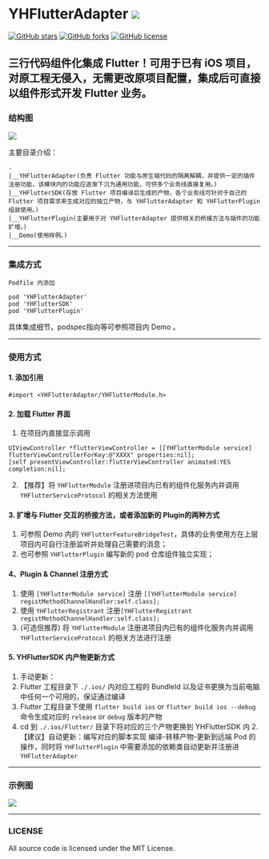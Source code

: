 # YHFlutterAdapter ![](http://git.oschina.net/NSLogHeng/imageFiles/raw/master/codeAvatar.png)

[![GitHub stars](https://img.shields.io/github/stars/jiisd/YHFlutterAdapter.svg)](https://github.com/jiisd/YHFlutterAdapter/stargazers)
[![GitHub forks](https://img.shields.io/github/forks/jiisd/YHFlutterAdapter.svg)](https://github.com/jiisd/YHFlutterAdapter/network)
[![GitHub license](https://img.shields.io/github/license/jiisd/YHFlutterAdapter.svg)](https://github.com/jiisd/YHFlutterAdapter/blob/master/LICENSE)

## 三行代码组件化集成 Flutter！可用于已有 iOS 项目，对原工程无侵入，无需更改原项目配置，集成后可直接以组件形式开发 Flutter 业务。
 

### 结构图

![](https://raw.githubusercontent.com/jiisd/YHFlutterAdapter/master/diagram.png)

 
主要目录介绍：

```
.
|__YHFlutterAdapter(负责 Flutter 功能与原生端代码的隔离解耦，并提供一定的插件注册功能，该模块内的功能应逐渐下沉为通用功能，可供多个业务线直接复用。)
|__YHFlutterSDK(存放 Flutter 项目编译后生成的产物，各个业务线可针对于自己的 Flutter 项目需求来生成对应的独立产物，与 YHFlutterAdapter 和 YHFlutterPlugin 组装使用。)
|__YHFlutterPlugin(主要用于对 YHFlutterAdapter 提供相关的桥接方法与插件的功能扩增。)
|__Demo(使用样例。)
```
-----

### 集成方式
```
Podfile 内添加

pod 'YHFlutterAdapter'
pod 'YHFlutterSDK'
pod 'YHFlutterPlugin'

```
具体集成细节，podspec指向等可参照项目内 Demo 。

-----

### 使用方式
#### 1. 添加引用

```
#import <YHFlutterAdapter/YHFlutterModule.h>
```

#### 2. 加载 Flutter 界面

1. 在项目内直接显示调用
```
UIViewController *flutterViewController = [[YHFlutterModule service] flutterViewControllerForKey:@"XXXX" properties:nil];
[self presentViewController:flutterViewController animated:YES completion:nil];
```
2. 【推荐】将 ``YHFlutterModule`` 注册进项目内已有的组件化服务内并调用 ``YHFlutterServiceProtocol`` 的相关方法使用

#### 3. 扩增与 Flutter 交互的桥接方法，或者添加新的 Plugin的两种方式

1. 可参照 Demo 内的 ``YHFlutterFeatureBridgeTest``，具体的业务使用方在上层项目内可自行注册监听并处理自己需要的消息；
2. 也可参照 ``YHFlutterPlugin`` 编写新的 pod 仓库组件独立实现；

#### 4、Plugin & Channel 注册方式

1. 使用 `[YHFlutterModule service]` 注册 ``[[YHFlutterModule service] registMethodChannelHandler:self.class];``
2. 使用 ``YHFlutterRegistrant`` 注册``[YHFlutterRegistrant registMethodChannelHandler:self.class];``
3. (可选但推荐) 将 ``YHFlutterModule`` 注册进项目内已有的组件化服务内并调用 ``YHFlutterServiceProtocol`` 的相关方法进行注册

#### 5. YHFlutterSDK 内产物更新方式
1. 手动更新：
 1. Flutter 工程目录下 ``./.ios/`` 内对应工程的 BundleId 以及证书更换为当前电脑中任何一个可用的，保证通过编译
 2. Flutter 工程目录下使用 ``flutter build ios`` or ``flutter build ios --debug`` 命令生成对应的 ``release`` or ``debug`` 版本的产物
 3. cd 到 ``./.ios/Flutter/`` 目录下将对应的三个产物更换到 YHFlutterSDK 内
2.【建议】自动更新：编写对应的脚本实现 编译-转移产物-更新到远端 Pod 的操作，同时将 ``YHFlutterPlugin`` 中需要添加的依赖类自动更新并注册进 ``YHFlutterAdapter ``

-----
### 示例图

![](https://raw.githubusercontent.com/jiisd/YHFlutterAdapter/master/demoGif.gif)

-----
### LICENSE

All source code is licensed under the MIT License.




​    
